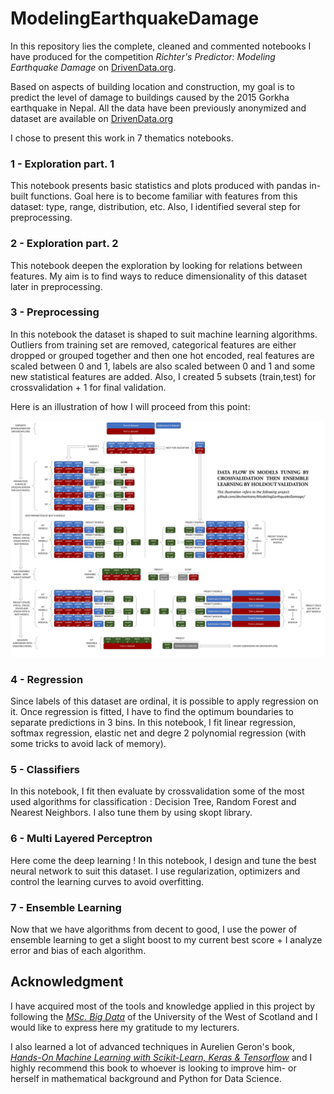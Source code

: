 # ModelingEarthquakeDamage
In this repository lies the complete, cleaned and commented notebooks I have produced for the competition 
*Richter's Predictor: Modeling Earthquake Damage* on [DrivenData.org](https://www.drivendata.org/competitions/57/nepal-earthquake/).

Based on aspects of building location and construction, my goal is to predict the level of damage to buildings caused by the 2015 Gorkha 
earthquake in Nepal. All the data have been previously anonymized and dataset are available on [DrivenData.org](https://www.drivendata.org/competitions/57/nepal-earthquake/data/)

I chose to present this work in 7 thematics notebooks.

### 1 - Exploration part. 1

This notebook presents basic statistics and plots produced with pandas in-built functions. Goal here is to become familiar with features
from this dataset: type, range, distribution, etc. Also, I identified several step for preprocessing.

### 2 - Exploration part. 2

This notebook deepen the exploration by looking for relations between features. My aim is to find ways to reduce dimensionality of 
this dataset later in preprocessing.

### 3 - Preprocessing

In this notebook the dataset is shaped to suit machine learning algorithms. Outliers from training set are removed, categorical features are
either dropped or grouped together and then one hot encoded, real features are scaled between 0 and 1, labels are also scaled between 0 
and 1 and some new statistical features are added. Also, I created 5 subsets (train,test) for crossvalidation + 1 for final validation.



Here is an illustration of how I will proceed from this point:

![Data Flow](https://github.com/dechantoine/ModelingEarthquakeDamage/blob/master/data%20process.jpg)

### 4 - Regression

Since labels of this dataset are ordinal, it is possible to apply regression on it. Once regression is fitted, I have to find the optimum boundaries to separate predictions in 3 bins. In this notebook, I fit linear regression, softmax regression, elastic net and degre 2 polynomial regression (with some tricks to avoid lack of memory).

### 5 - Classifiers

In this notebook, I fit then evaluate by crossvalidation some of the most used algorithms for classification : Decision Tree, Random Forest and Nearest Neighbors. I also tune them by using skopt library.

### 6 - Multi Layered Perceptron

Here come the deep learning ! In this notebook, I design and tune the best neural network to suit this dataset. I use regularization, optimizers and control the learning curves to avoid overfitting.

### 7 - Ensemble Learning

Now that we have algorithms from decent to good, I use the power of ensemble learning to get a slight boost to my current best score +
I analyze error and bias of each algorithm.



## Acknowledgment

I have acquired most of the tools and knowledge applied in this project by following the [*MSc. Big Data*](https://www.uws.ac.uk/study/postgraduate/postgraduate-course-search/big-data/) of the University of the West of Scotland and I would like to express here my gratitude to my lecturers.

I also learned a lot of advanced techniques in Aurelien Geron's book, [*Hands-On Machine Learning with Scikit-Learn, Keras & Tensorflow*](https://github.com/ageron/handson-ml2) and I highly recommend this book to whoever is looking to improve him- or herself in mathematical background and Python for Data Science.
